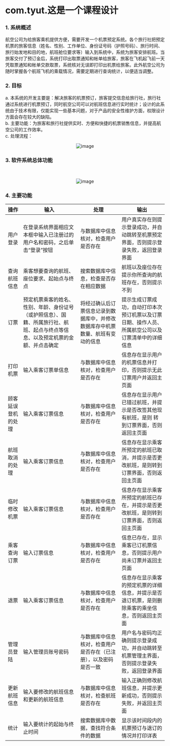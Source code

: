 # **com.tyut.这是一个课程设计**

### 1. 系统概述
航空公司为给旅客乘机提供方便，需要开发一个机票预定系统。各个旅行社把预定机票的旅客信息（姓名、性别、工作单位、身份证号码（护照号码）、旅行时间、旅行始发地和目的地，航班舱位要求等）输入到系统中，系统为旅客安排航班。当旅客交付了预订金后，系统打印出取票通知和帐单给旅客，旅客在飞机起飞前一天凭取票通知和帐单交款取票，系统核对无误即打印出机票给旅客。此外航空公司为随时掌握各个航班飞机的乘载情况，需要定期进行查询统计，以便适当调整。

### 2. 目标
a. 本系统的开发主要是：解决旅客的机票预订，旅客提交信息给旅行社，旅行社通过系统进行机票预订，同时航空公司可以对航班信息进行实时统计；设计的此系统由于技术有限，仅能实现一些基本问题，对于产品的安全性维护方面，权限设计方面会存在较大的缺陷。<br>
b. 主要功能：为旅客和旅行社提供实时、方便和快捷的机票销售信息，并提高航空公司的工作效率。<br>
c. 处理流程：<br><div align=center> ![image](https://github.com/Flash-creater/Flight/assets/115966738/19553cd5-fc20-4ef1-b26d-77c60517d47f)</div>

### 3. 软件系统总体功能
<br><div align=center>![image](https://github.com/Flash-creater/Flight/assets/115966738/275148ae-c772-476a-83e7-f72d5e4d07a8)</div>

### 4. 主要功能
操作 | 输入 | 处理 |	输出
----- | ----- | ----- | -------
用户登录	| 在登录系统界面相应文本框中输入已注册过的用户名和密码，之后单击“登录”按钮 | 与数据库中信息核对，检查用户是否存在	| 用户真实存在则提示登录成功，并自动跳转至机票预定界面，否则提示登录失败，返回登录界面
查询航班信息 |	乘客想要查询的航班、座位要求、起始点与终点 | 搜索数据库中信息，检查是否存在相应数据 | 航班以及座位存在提示你所查询的航班存在，否则提示不到
订票 | 预定机票乘客的姓名、性别、年龄、身份证号（或护照信息）、国籍、所属旅行社、航班、起点与终点等信息、以及预定机票的金额、并点击确定	| 将经过确认后订票信息记录到数据库中，并修改数据库存中机票数量、航班有变动的信息	| 提示生成订票成功，自动打印本次预订机票以及订票日期、操作人员、所属航空公司以及订票清单中的详细信息
打印机票 | 输入乘客订票单信息 | 与数据库中信息核对，检查用户是否存在 | 信息存在显示用户的机票信息并打印，否则提示无此订票用户并返回主页面
顾客延误登机的处理 | 输入乘客订票信息 | 与数据库中信息核对，检查用户是否存在 | 信息存在显示用户已错过航班，并提示是否改签其他现有航班，是则 转到订票界面，否则返回主页面
航班取消的处理	| 输入乘客订票信息	| 与数据库中信息核对，检查用户是否存在	| 信息存在显示乘客所预定的航班已取消，并提示是否更改航班，是则转到订票界面，否则返回主页面
临时修改机票	| 输入乘客订票信息	| 与数据库中信息核对，检查用户是否存在	| 信息存在显示乘客所预定的航班已存在，并提示是否更改航班，是则转到订票界面，否则返回主页面
乘客查询订票	| 输入订票信息	| 与数据库中信息核对，检查用户是否存在	| 信息已存在，显示乘客已订机票信息，否则提示用户尚未订票并返回主页面
退票	| 输入乘客订票信息	| 与数据库中信息核对，检查用户是否存在	| 信息存在显示乘客的预定机票的详细信息，并提示是否退订机票，是则删除乘客的乘坐信息，否则返回主页面
管理员登陆	| 输入管理员账号密码	| 与数据库中信息核对，检查用户是否存在（已注册），以及密码是否一致	| 用户名与密码均正确则提示登录成功，并自动跳转至机票管理主界面，否则提示登录失败，返回登录界面
更新航班信息	| 输入要修改的航班信息和更新的航班信息	| 与数据库中信息核对，检查航班是否存在	| 输入正确则修改航班信息，并提示更新成功，否则提示失败，并返回主页面
统计	| 输入要统计的起始与终止时间	| 搜索数据库中数据，查找符合条件的数据	| 显示该时间段内的机票预订与退订的情况并打印详表

